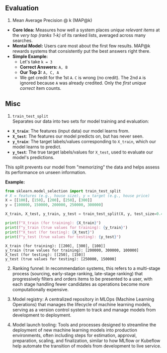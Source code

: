 ## Evaluation
1. Mean Average Precision @ k (MAP@k)  
* **Core Idea:** Measures how well a system places *unique relevant items* at the *very top (ranks 1-k)* of its ranked lists, averaged across many searches.
* **Mental Model:** Users care most about the first few results. MAP@k rewards systems that consistently put the best answers right there.
* **Simple Example:**
    * Let's take `k = 3`
    * **Correct Answers:** `A, B`
    * **Our Top 3:** `A, C, A`
    * We get credit for the 1st `A`. `C` is wrong (no credit). The 2nd `A` is ignored because `A` was already credited. Only the *first unique correct* item counts.

## Misc
1. `train_test_split`  
Separates our data into two sets for model training and evaluation:

* **`X_train`**: The features (input data) our model learns from.
* **`X_test`**: The features our model predicts on, but has never seen.
* **`y_train`**: The target labels/values corresponding to `X_train`, which our model learns to predict.
* **`y_test`**: The true target labels/values for `X_test`, used to evaluate our model's predictions.

This split prevents our model from "memorizing" the data and helps assess its performance on unseen information.

**Example:**

```python
from sklearn.model_selection import train_test_split
# X = features (e.g., house size), y = target (e.g., house price)
X = [[100], [150], [200], [250], [300]]
y = [100000, 150000, 200000, 250000, 300000]

X_train, X_test, y_train, y_test = train_test_split(X, y, test_size=0.4, random_state=42)

print(f"X_train (for training): {X_train}")
print(f"y_train (true values for training): {y_train}")
print(f"X_test (for testing): {X_test}")
print(f"y_test (true values for testing): {y_test}")
```

```
X_train (for training): [[200], [300], [100]]
y_train (true values for training): [200000, 300000, 100000]
X_test (for testing): [[250], [150]]
y_test (true values for testing): [250000, 150000]
```
2. Ranking funnel: In recommendation systems, this refers to a multi-stage process (sourcing, early-stage ranking, late-stage ranking) that progressively filters and orders items to be presented to a user, with each stage handling fewer candidates as operations become more computationally expensive.

3. Model registry: A centralized repository in MLOps (Machine Learning Operations) that manages the lifecycle of machine learning models, serving as a version control system to track and manage models from development to deployment.

4. Model launch tooling: Tools and processes designed to streamline the deployment of new machine learning models into production environments, often including steps for estimation, approval, preparation, scaling, and finalization, similar to how MLflow or Kubeflow help automate the transition of models from development to live service.